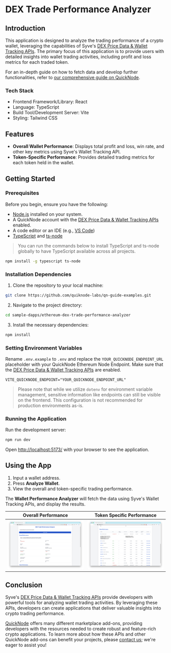 # DEX Trade Performance Analyzer

## Introduction

This application is designed to analyze the trading performance of a crypto wallet, leveraging the capabilities of Syve's [DEX Price Data & Wallet Tracking APIs](https://marketplace.quicknode.com/add-on/syve-dex-price-data-and-wallet-tracking-api). The primary focus of this application is to provide users with detailed insights into wallet trading activities, including profit and loss metrics for each traded token.

For an in-depth guide on how to fetch data and develop further functionalities, refer to [our comprehensive guide on QuickNode](https://www.quicknode.com/guides/quicknode-products/marketplace/how-to-track-dex-wallet-trading-performance).

### Tech Stack

- Frontend Framework/Library: React
- Language: TypeScript
- Build Tool/Development Server: Vite
- Styling: Tailwind CSS

## Features

- **Overall Wallet Performance**: Displays total profit and loss, win rate, and other key metrics using Syve's Wallet Tracking API.
- **Token-Specific Performance**: Provides detailed trading metrics for each token held in the wallet.

## Getting Started

### Prerequisites

Before you begin, ensure you have the following:

- [Node.js](https://nodejs.org/en/) installed on your system.
- A QuickNode account with the [DEX Price Data & Wallet Tracking APIs](https://marketplace.quicknode.com/add-on/syve-dex-price-data-and-wallet-tracking-api) enabled.
- A code editor or an IDE (e.g., [VS Code](https://code.visualstudio.com/))
- [TypeScript](https://www.typescriptlang.org/) and [ts-node](https://typestrong.org/ts-node/)

> You can run the commands below to install TypeScript and ts-node globally to have TypeScript available across all projects.

```bash
npm install -g typescript ts-node
```

### Installation Dependencies

1. Clone the repository to your local machine:

```bash
git clone https://github.com/quiknode-labs/qn-guide-examples.git
```

2. Navigate to the project directory:

```bash
cd sample-dapps/ethereum-dex-trade-performance-analyzer
```

3. Install the necessary dependencies:

```bash
npm install
```

### Setting Environment Variables

Rename `.env.example` to `.env` and replace the `YOUR_QUICKNODE_ENDPOINT_URL` placeholder with your QuickNode Ethereum Node Endpoint. Make sure that the [DEX Price Data & Wallet Tracking APIs](https://marketplace.quicknode.com/add-on/syve-dex-price-data-and-wallet-tracking-api) are enabled.

```env
VITE_QUICKNODE_ENDPOINT="YOUR_QUICKNODE_ENDPOINT_URL"
```

> Please note that while we utilize `dotenv` for environment variable management, sensitive information like endpoints can still be visible on the frontend. This configuration is not recommended for production environments as-is.

### Running the Application

Run the development server:

```bash
npm run dev
```

Open [http://localhost:5173/](http://localhost:5173/) with your browser to see the application.

## Using the App

1. Input a wallet address.
2. Press **Analyze Wallet**.
3. View the overall and token-specific trading performance.

The **Wallet Performance Analyzer** will fetch the data using Syve's Wallet Tracking APIs, and display the results.

Overall Performance            |  Token Specific Performance
:-------------------------:|:-------------------------:
![App Overall Performance](public/app-overview.png)  |  ![App Token Specific Performance](public/app-token-details.png)

## Conclusion

Syve's [DEX Price Data & Wallet Tracking APIs](https://marketplace.quicknode.com/add-on/syve-dex-price-data-and-wallet-tracking-api) provide developers with powerful tools for analyzing wallet trading activities. By leveraging these APIs, developers can create applications that deliver valuable insights into crypto trading performance.

[QuickNode](https://quicknode.com/) offers many different marketplace add-ons, providing developers with the resources needed to create robust and feature-rich crypto applications. To learn more about how these APIs and other QuickNode add-ons can benefit your projects, please [contact us](https://www.quicknode.com/contact-us); we're eager to assist you!